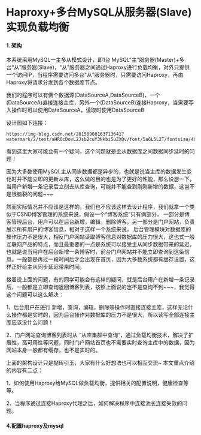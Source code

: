 # Haproxy+多台MySQL从服务器(Slave) 实现负载均衡

#### 1. 架构

本系统采用MySQL一主多从模式设计，即1台 MySQL“主”服务器(Master)+多台“从”服务器(Slave)，“从”服务器之间通过Haproxy进行负载均衡，对外只提供一个访问IP，当程序需要访问多台"从"服务器时，只需要访问Haproxy，再由Haproxy将请求分发到各个数据库节点。 



我们的程序可以有俩个数据源(DataSourceA,DataSourceB)，一个(DataSourceA)直接连接主库，另外一个(DataSourceB)连接Haproxy，当需要写入操作时可以使用DataSourceA，读取时使用DataSourceB

设计图如下连接：

```
https://img-blog.csdn.net/20150908163713641?watermark/2/text/aHR0cDovL2Jsb2cuY3Nkbi5uZXQv/font/5a6L5L2T/fontsize/400/fill/I0JBQkFCMA==/dissolve/70/gravity/Center
```



 看到这里大家可能会有一个疑问，这个问题就是主从数据库之间数据同步延时的问题！

 因为大多数使用MySQL主从同步数据都是异步的，也就是说当主库的数据发生变化时并不能立即的更新从库，这么做的目的也是为了更好的性能，那么设想一下，当用户新增一条记录后立刻去从库查询，可能并不能查到刚刚新增的数据，这岂不是很脑裂的问题~~~



然而实际情况并不应该是这样的，我们也不应该这样去设计程序，我们就拿一个类似于CSND博客管理的系统来说，假设一个“博客系统”只有俩部分， 一部分是博客管理后台，用户可以在后台新增，编辑，删除博客。另一部分是门户网站，负责展示所有用户的博客信息，相对于这样一个系统来说， 后台管理模块对数据库的操作压力不是很大，相反门户网站读取博客信息对数据库的压力很大，这也式一般互联网产品的特点，而且最重要的一点是系统可以接受主从同步数据带来的延迟，也就是说当用户在后台新增一条博客时，前台门户网站并不能立即查询到这条信息。一般都是再过一段时间后才会出现在首页，因为大多数系统都有缓存设置，这样正好给主从同步延迟带来时间。 



接着说上面的问题，有的同学可能会有这样的疑问，就是后台用户在新增一条记录后，一般都是立即查询返回博客列表，按照上面说的岂不是查询不到~~~，我觉得这个问题可以这么解决：

 1、后台用户在进行 新增，查询，编辑，删除等操作时直接连接主库，这样无论什么操作都是实时的，因为后台操作对数据库的压力不是很大，所以读写全部连接主库应该没什么问题！ 

 2、门户网站查询博客列表时从 “从库集群中查询“，通过负载均衡技术，解决了扩展性，高可用性等问题，同时门户网站首页也不需要实时查询主库中的数据，因为网站本身一般都有缓存，也不是实时的。 



上面的架构设计只是抛砖引玉，大家有什么好想法也可以相互交流~ 本文重点介绍的内容有二点：

 1、如何使用Haproxy给MySQL做负载均衡，提供相关的配置说明，健康检查等等。 

2、当程序通过连接Haproxy代理之后，如何解决程序中连接池长连接失效的问题。



#### 4.配置haproxy及mysql
